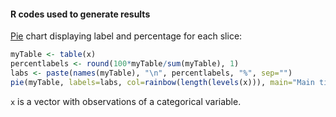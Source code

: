 #### R codes used to generate results 

[Pie](https://stat.ethz.ch/R-manual/R-devel/library/graphics/html/pie.html) chart displaying label and percentage for each slice: 

``` r 
myTable <- table(x)
percentlabels <- round(100*myTable/sum(myTable), 1)
labs <- paste(names(myTable), "\n", percentlabels, "%", sep="")
pie(myTable, labels=labs, col=rainbow(length(levels(x))), main="Main title")
```

`x` is a vector with observations of a categorical variable. 
